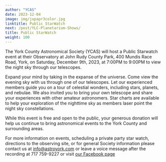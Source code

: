 ```yaml
---
author: "YCAS"
date: 2023-12-04
image: img/jupapr3color.jpg
linktitle: Public StarWatch
next: /post/YLC-Planetarium-Shows/
title: Public StarWatch
weight: 100
---
```


The York County Astronomical Society (YCAS) will host a Public Starwatch event at their Observatory at John Rudy County Park, 400 Mundis Race Road, York, on Saturday, December 9th, 2023, at 7:00PM to 9:00PM to view the night sky through our telescopes.

Expand your mind by taking in the expanse of the universe. Come view the evening sky with us through one of our telescopes. Let our experienced members guide you on a tour of celestial wonders, including stars, planets, and nebulae. We also invited you to bring your own telescope and share your experiences with other amateur astronomers. Star charts are available to help your exploration of the nighttime sky as members laser point the night sky constellations. 

While this event is free and open to the public, your generous donation will help us continue to bring astronomical events to the York County and surrounding areas.

For more information on events, scheduling a private party star watch, directions to the observing site, or for general Society information please contact us at <a href="mailto:info@astroyork.com"><font color="#FFCC66">info@astroyork.com</font></a> or leave a voice message after the recording at 717 759-9227 or visit [our Facebook page](https://www.facebook.com/astroyork)
